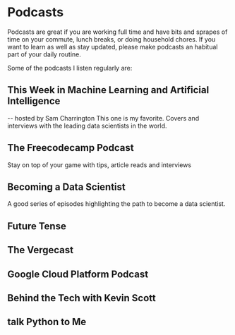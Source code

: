 # Podcasts
Podcasts are great if you are working full time and have bits and sprapes of time on your commute, lunch breaks, or doing household chores. If you want to learn as well as stay updated, please make podcasts an habitual part of your daily routine.

Some of the podcasts I listen regularly are:

## This Week in Machine Learning and Artificial Intelligence
-- hosted by Sam Charrington
This one is my favorite. Covers and interviews with the leading data scientists in the world.

## The Freecodecamp Podcast
Stay on top of your game with tips, article reads and interviews

## Becoming a Data Scientist
A good series of episodes highlighting the path to become a data scientist.
## Future Tense

## The Vergecast

## Google Cloud Platform Podcast


## Behind the Tech with Kevin Scott


## talk Python to Me
